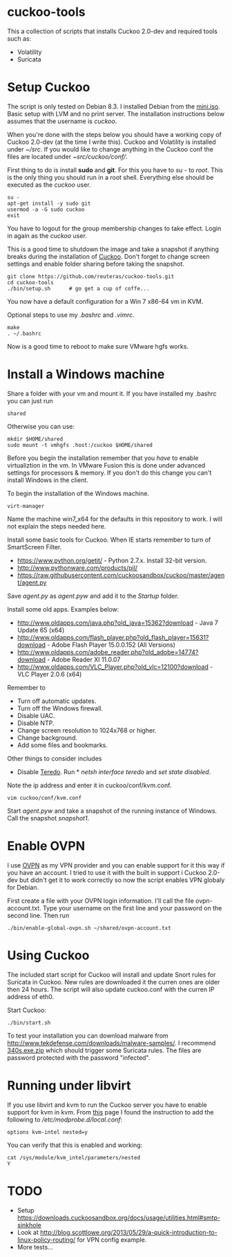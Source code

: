cuckoo-tools
============

This a collection of scripts that installs Cuckoo 2.0-dev and required tools such as:

* Volatility
* Suricata

Setup Cuckoo
============

The script is only tested on Debian 8.3. I installed Debian from the [mini.iso](http://ftp.se.debian.org/debian/dists/jessie/main/installer-amd64/current/images/netboot/mini.iso). Basic setup with LVM and no print server. The installation instructions below assumes that the username is _cuckoo_.

When you're done with the steps below you should have a working copy of Cuckoo 2.0-dev (at the time I write this). Cuckoo and Volatility is installed under _~/src_. If you would like to change anything in the Cuckoo conf the files are located under _~src/cuckoo/conf/_.

First thing to do is install **sudo** and **git**. For this you have to *su -* to *root*. This is the only thing you should run in a root shell. Everything else should be executed as the _cuckoo_ user.

    su -
    apt-get install -y sudo git
    usermod -a -G sudo cuckoo
    exit

You have to logout for the group membership changes to take effect. Login in again as the _cuckoo_ user.

This is a good time to shutdown the image and take a snapshot if anything breaks during the installation of [Cuckoo](https://cuckoosandbox.org/). Don't forget to change screen settings and enable folder sharing before taking the snapshot.

    git clone https://github.com/reuteras/cuckoo-tools.git
    cd cuckoo-tools
    ./bin/setup.sh      # go get a cup of coffe...

You now have a default configuration for a Win 7 x86-64 vm in KVM. 

Optional steps to use my _.bashrc_ and _.vimrc_.

    make
    . ~/.bashrc

Now is a good time to reboot to make sure VMware hgfs works.

Install a Windows machine
=========================

Share a folder with your vm and mount it. If you have installed my .bashrc you can just run

    shared

Otherwise you can use:

    mkdir $HOME/shared
    sudo mount -t vmhgfs .host:/cuckoo $HOME/shared

Before you begin the installation remember that you *have* to enable virtualiztion in the vm. In VMware Fusion this is done under advanced settings for processors & memory. If you don't do this change you can't install Windows in the client.

To begin the installation of the Windows machine.

    virt-manager 

Name the machine win7_x64 for the defaults in this repository to work. I will not explain the steps needed here.

Install some basic tools for Cuckoo. When IE starts remember to turn of SmartScreen Filter.

* https://www.python.org/getit/ - Python 2.7.x. Install 32-bit version.
* http://www.pythonware.com/products/pil/
* https://raw.githubusercontent.com/cuckoosandbox/cuckoo/master/agent/agent.py

Save _agent.py_ as _agent.pyw_ and add it to the _Startup_ folder.

Install some old apps. Examples below:

* http://www.oldapps.com/java.php?old_java=15362?download - Java 7 Update 65 (x64)
* http://www.oldapps.com/flash_player.php?old_flash_player=15631?download - Adobe Flash Player 15.0.0.152 (All Versions)
* http://www.oldapps.com/adobe_reader.php?old_adobe=14774?download - Adobe Reader XI 11.0.07
* http://www.oldapps.com/VLC_Player.php?old_vlc=12100?download - VLC Player 2.0.6 (x64)

Remember to

* Turn off automatic updates.
* Turn off the Windows firewall.
* Disable UAC.
* Disable NTP.
* Change screen resolution to 1024x768 or higher.
* Change background.
* Add some files and bookmarks.

Other things to consider includes

* Disable [Teredo](https://technet.microsoft.com/en-us/library/ee126159%28v=ws.10%29.aspx?f=255&MSPPError=-2147217396). Run * *netsh interface teredo* and *set state disabled*.

Note the ip address and enter it in cuckoo/conf/kvm.conf.

    vim cuckoo/conf/kvm.conf

Start _agent.pyw_ and take a snapshot of the running instance of Windows. Call the snapshot _snapshot1_.

Enable OVPN
===========

I use [OVPN](https://www.ovpn.se/) as my VPN provider and you can enable support for it this way if you have an account. I tried to use it with the built in support i Cuckoo 2.0-dev but didn't get it to work correctly so now the script enables VPN globaly for Debian.

First create a file with your OVPN login information. I'll call the file ovpn-account.txt. Type your username on the first line and your password on the second line. Then run 

    ./bin/enable-global-ovpn.sh ~/shared/ovpn-account.txt

Using Cuckoo
============

The included start script for Cuckoo will install and update Snort rules for Suricata in Cuckoo. New rules are downloaded it the curren ones are older then 24 hours. The script will also update cuckoo.conf with the curren IP address of eth0.

Start Cuckoo:

    ./bin/start.sh

To test your installation you can download malware from http://www.tekdefense.com/downloads/malware-samples/. I recommend [340s.exe.zip](http://www.tekdefense.com/downloads/malware-samples/340s.exe.zip) which should trigger some Suricata rules. The files are password protected with the password "infected".

Running under libvirt
=====================

If you use libvirt and kvm to run the Cuckoo server you have to enable support for kvm in kvm. From [this](http://kashyapc.com/2012/01/14/nested-virtualization-with-kvm-intel/) page I found the instruction to add the following to _/etc/modprobe.d/local.conf_:

    options kvm-intel nested=y

You can verify that this is enabled and working:

    cat /sys/module/kvm_intel/parameters/nested
    Y

TODO
====

* Setup https://downloads.cuckoosandbox.org/docs/usage/utilities.html#smtp-sinkhole
* Look at http://blog.scottlowe.org/2013/05/29/a-quick-introduction-to-linux-policy-routing/ for VPN config example.
* More tests...

